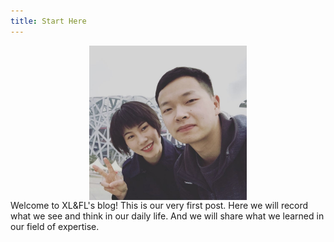 ```yaml
---
title: Start Here
---
```

<img style="display: block; margin: 0 auto;" src="start_here/400487651.jpg" width="50%" height="50%">
Welcome to XL&FL's blog! This is our very first post. Here we will record what we see and think in our daily life. And we will share what we learned in our field of expertise.

